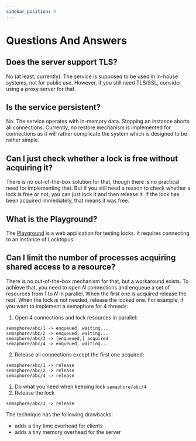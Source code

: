 ```yaml
---
sidebar_position: 4
---
```


# Questions And Answers

## Does the server support TLS?

No (at least, currently). The service is supposed to be used in in-house systems, not for public use. However, if you still need TLS/SSL, consider using a proxy server for that.

## Is the service persistent?

No. The service operates with in-memory data. Stopping an instance aborts all connections. Currently, no restore mechanism is implemented for connections as it will rather complicate the system which is designed to be rather simple.

## Can I just check whether a lock is free without acquiring it?

There is no out-of-the-box solution for that, though there is no practical need for implementing that. But if you still need a reason to check whether a lock is free or not, you can just lock it and then release it. If the lock has been acquired immediately, that means it was free.

## What is the Playground?

The [Playground](https://playground.locktopus.xyz/) is a web application for testing locks. It requires connecting to an instance of Locktopus.

## Can I limit the number of processes acquiring shared access to a resource?

There is no out-of-the-box mechanism for that, but a workaround exists.
To achieve that, you need to open _N_ connections and enqueue a set of resources from 1 to _N_ in parallel. When the first one is acquired release the rest. When the lock is not needed, release the locked one. For example, if you want to implement a semaphore for 4 threads:

1. Open 4 connections and lock resources in parallel:

```
semaphore/abc/1 -> enqueued, waiting...
semaphore/abc/2 -> enqueued, waiting...
semaphore/abc/3 -> [enqueued,] acquired
semaphore/abc/4 -> enqueued, waiting...
```

2. Release all connections except the first one acquired:

```
semaphore/abc/1 -> release
semaphore/abc/2 -> release
semaphore/abc/4 -> release
```

1. Do what you need when keeping lock `semaphore/abc/4`
2. Release the lock

```
semaphore/abc/3 -> release
```

The technique has the following drawbacks:

- adds a tiny time overhead for clients
- adds a tiny memory overhead for the server
